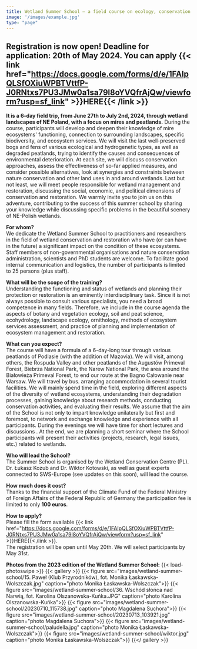```yaml
---
title: Wetland Summer School – a field course on ecology, conservation and restoration of mires
image: '/images/example.jpg'
type: "page"
---
```

## Registration is now open! Deadline for application: 20th of May 2024. You can apply {{< link href="https://docs.google.com/forms/d/e/1FAIpQLSfOXiuWPBTVttfP-J0RNtxs7PU3JMw0a1sa79l8oYVQfrAjQw/viewform?usp=sf_link" >}}HERE{{< /link >}}
**It is a 6-day field trip, from June 27th to July 2nd, 2024, through wetland landscapes of NE Poland, with a focus on mires and peatlands.**  During the course, participants will develop and deepen their knowledge of mire ecosystems' functioning, connection to surrounding landscapes, specific biodiversity, and ecosystem services. We will visit the last well-preserved bogs and fens of various ecological and hydrogenetic types, as well as degraded peatlands, trying to identify the causes and consequences of environmental deterioration. At each site, we will discuss conservation approaches, assess the effectiveness of so-far applied measures, and consider possible alternatives, look at synergies and constraints between nature conservation and other land uses in and around wetlands. Last but not least, we will meet people responsible for wetland management and restoration, discussing the social, economic, and political dimensions of conservation and restoration. 
We warmly invite you to join us on this adventure, contributing to the success of this summer school by sharing your knowledge while discussing specific problems in the beautiful scenery of NE-Polish wetlands.

**For whom?**\
We dedicate the Wetland Summer School to practitioners and researchers in the field of wetland  conservation and restoration who have (or can have in the future) a significant impact on the condition of these ecosystems. Staff members of non-governmental organisations and nature conservation administration, scientists and PhD students are welcome. To facilitate good internal communication and logistics, the number of participants is limited to 25 persons (plus staff). 

**What will be the scope of the training?**\
Understanding the functioning and status of wetlands and planning their protection or restoration is an eminently interdisciplinary task. Since it is not always possible to consult various specialists, you need a broad competence in many fields. Therefore, we include in the course agenda the aspects of botany and vegetation ecology, soil and peat science, ecohydrology, landscape ecology, ornithology, methods of ecosystem services assessment, and practice of planning and implementation of ecosystem management and restoration.

**What can you expect?**\
The course will have a formula of a 6-day-long tour through various peatlands of Podlasie (with the addition of Mazovia). We will visit, among others, the Rospuda Valley and other peatlands of the Augustów Primeval Forest, Biebrza National Park, the Narew National Park, the area around the Białowieża Primeval Forest, to end our route at the Bagno Całowanie near Warsaw. 
We will travel by bus. arranging accommodation in several tourist facilities. 
We will mainly spend time in the field, exploring different aspects of the diversity of wetland ecosystems, understanding their degradation processes, gaining knowledge about research methods, conducting conservation activities, and evaluating their results. We assume that the aim of the School is not only to impart knowledge unilaterally but first and foremost, to network and exchange knowledge and experience with all participants. During the evenings we will have time for short lectures and discussions . At the end, we are planning a short seminar where the School participants will present their activities (projects, research, legal issues, etc.) related to wetlands.

**Who will lead the School?**\
The Summer School is organised by the Wetland Conservation Centre (PL). Dr. Łukasz Kozub and Dr. Wiktor Kotowski, as well as guest experts connected to SWS-Europe (see updates on this soon), will lead the course.

**How much does it cost?**\
Thanks to the financial support of the Climate Fund of the Federal Ministry of Foreign Affairs of the Federal Republic of Germany the participation fee is limited to only **100 euros**.

**How to apply?**\
Please fill the form available {{< link href="https://docs.google.com/forms/d/e/1FAIpQLSfOXiuWPBTVttfP-J0RNtxs7PU3JMw0a1sa79l8oYVQfrAjQw/viewform?usp=sf_link" >}}HERE{{< /link >}}.\
The registration will be open until May 20th. We will select participants by May 31st.

**Photos from the 2023 edition of the Wetland Summer School:**
{{< load-photoswipe >}}
{{< gallery >}}
{{< figure src="images/wetland-summer-school/15. Paweł (Klub Przyrodników), fot. Monika Łaskawska-Wolszczak.jpg" caption="photo Monika Łaskawska-Wolszczak">}}
{{< figure src="images/wetland-summer-school/36. Wschód słońca nad Narwią, fot. Karolina Olszanowska-Kuńka.JPG" caption="photo Karolina Olszanowska-Kuńka">}}
{{< figure src="images/wetland-summer-school/20230710_115738.jpg" caption="photo Magdalena Suchora">}}
{{< figure src="images/wetland-summer-school/20230713_103921.jpg" caption="photo Magdalena Suchora">}}
{{< figure src="images/wetland-summer-school/paludella.jpg" caption="photo Monika Łaskawska-Wolszczak">}}
{{< figure src="images/wetland-summer-school/wiktor.jpg" caption="photo Monika Łaskawska-Wolszczak">}}
{{</ gallery >}}

